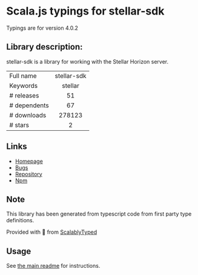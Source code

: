 
# Scala.js typings for stellar-sdk

Typings are for version 4.0.2

## Library description:
stellar-sdk is a library for working with the Stellar Horizon server.

|                    |                 |
| ------------------ | :-------------: |
| Full name          | stellar-sdk |
| Keywords           | stellar |
| # releases         | 51 |
| # dependents       | 67 |
| # downloads        | 278123 |
| # stars            | 2 |

## Links
- [Homepage](https://github.com/stellar/js-stellar-sdk)
- [Bugs](https://github.com/stellar/js-stellar-sdk/issues)
- [Repository](https://github.com/stellar/js-stellar-sdk)
- [Npm](https://www.npmjs.com/package/stellar-sdk)
    


## Note
This library has been generated from typescript code from first party type definitions.

Provided with :purple_heart: from [ScalablyTyped](https://github.com/oyvindberg/ScalablyTyped)

## Usage
See [the main readme](../../readme.md) for instructions.



